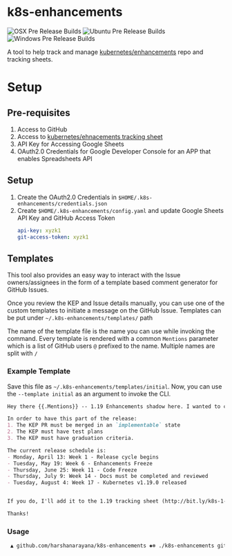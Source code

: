 # k8s-enhancements
![OSX Pre Release Builds](https://github.com/harshanarayana/k8s-enhancements/workflows/OSX%20Pre%20Release%20Builds/badge.svg)
![Ubuntu Pre Release Builds](https://github.com/harshanarayana/k8s-enhancements/workflows/Ubuntu%20Pre%20Release%20Builds/badge.svg)
![Windows Pre Release Builds](https://github.com/harshanarayana/k8s-enhancements/workflows/Windows%20Pre%20Release%20Builds/badge.svg)

A tool to help track and manage [kubernetes/enhancements](https://github.com/kubernetes/enhancements) repo and tracking sheets.

# Setup

## Pre-requisites
1. Access to GitHub
2. Access to [kubernetes/ehnacements tracking sheet](https://docs.google.com/spreadsheets/d/1E89GNZRwmnfVerOqWqrmzVII8TQlQ0iiI_FgYKxanGs)
3. API Key for Accessing Google Sheets
4. OAuth2.0 Credentials for Google Developer Console for an APP that enables Spreadsheets API

## Setup
1. Create the OAuth2.0 Credentials in `$HOME/.k8s-enhancements/credentials.json`
2. Create `$HOME/.k8s-enhancements/config.yaml` and update Google Sheets API Key and GitHub Access Token
    ```yaml
    api-key: xyzk1
    git-access-token: xyzk1
    ```

## Templates
This tool also provides an easy way to interact with the Issue owners/assignees in the form of a template based comment generator for GitHub Issues. 

Once you review the KEP and Issue details manually, you can use one of the custom templates to initiate a message on the GitHub Issue. Templates can be put under `~/.k8s-enhancements/templates/` path

The name of the template file is the name you can use while invoking the command. Every template is rendered with a common `Mentions` parameter which is a
list of GitHub users `@` prefixed to the name. Multiple names are split with `/` 

### Example Template
Save this file as `~/.k8s-enhancements/templates/initial`. Now, you can use the `--template initial` as an argument to invoke the CLI.

```markdown
Hey there {{.Mentions}} -- 1.19 Enhancements shadow here. I wanted to check in and see if you think this Enhancement will be graduating in 1.19?

In order to have this part of the release:
1. The KEP PR must be merged in an `implementable` state
2. The KEP must have test plans
3. The KEP must have graduation criteria.

The current release schedule is:
- Monday, April 13: Week 1 - Release cycle begins
- Tuesday, May 19: Week 6 - Enhancements Freeze
- Thursday, June 25: Week 11 - Code Freeze
- Thursday, July 9: Week 14 - Docs must be completed and reviewed
- Tuesday, August 4: Week 17 - Kubernetes v1.19.0 released


If you do, I'll add it to the 1.19 tracking sheet (http://bit.ly/k8s-1-19-enhancements). Once coding begins please list all relevant k/k PRs in this issue so they can be tracked properly. 👍

Thanks!
```

### Usage
```bash
 ▲ github.com/harshanarayana/k8s-enhancements ✱❄︎ ./k8s-enhancements git issues comment --git-issue 1611 --mention jayunit100 --template initial                                                        ⇡ master :: 12h :: ⬢
```